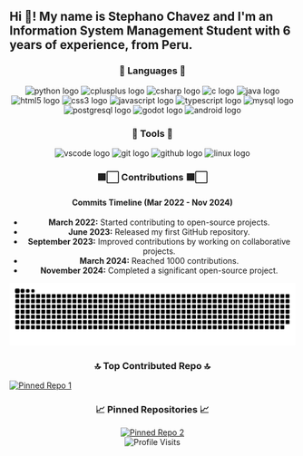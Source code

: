 <!DOCTYPE HTML>
<html lang="es">
<head>
    <meta charset="UTF-8">
    <meta name="viewport" content="width=device-width, initial-scale=1.0">
    <title>Perfil de Stephano Chavez</title>
    <link rel="stylesheet" href="styles.css">
</head>
<body>
    <h2 class="center">Hi 👋! My name is Stephano Chavez and I'm an Information System Management Student with 6 years of experience, from Peru.</h2>
    <h3 align="center">💬 Languages 💬</h3>
    <div align="center">
        <img src="https://cdn.jsdelivr.net/gh/devicons/devicon/icons/python/python-original.svg" height="30" alt="python logo" />
        <img src="https://cdn.jsdelivr.net/gh/devicons/devicon/icons/cplusplus/cplusplus-original.svg" height="30" alt="cplusplus logo" />
        <img src="https://cdn.jsdelivr.net/gh/devicons/devicon/icons/csharp/csharp-original.svg" height="30" alt="csharp logo" />
        <img src="https://cdn.jsdelivr.net/gh/devicons/devicon/icons/c/c-original.svg" height="30" alt="c logo" />
        <img src="https://cdn.jsdelivr.net/gh/devicons/devicon/icons/java/java-original.svg" height="30" alt="java logo" />
        <img src="https://cdn.jsdelivr.net/gh/devicons/devicon/icons/html5/html5-original.svg" height="30" alt="html5 logo" />
        <img src="https://cdn.jsdelivr.net/gh/devicons/devicon/icons/css3/css3-original.svg" height="30" alt="css3 logo" />
        <img src="https://cdn.jsdelivr.net/gh/devicons/devicon/icons/javascript/javascript-original.svg" height="30" alt="javascript logo" />
        <img src="https://cdn.jsdelivr.net/gh/devicons/devicon/icons/typescript/typescript-original.svg" height="30" alt="typescript logo" />
        <img src="https://cdn.jsdelivr.net/gh/devicons/devicon/icons/mysql/mysql-original.svg" height="30" alt="mysql logo" />
        <img src="https://cdn.jsdelivr.net/gh/devicons/devicon/icons/postgresql/postgresql-original.svg" height="30" alt="postgresql logo" />
        <img src="https://cdn.jsdelivr.net/gh/devicons/devicon/icons/godot/godot-original.svg" height="30" alt="godot logo" />
        <img src="https://cdn.jsdelivr.net/gh/devicons/devicon/icons/android/android-original.svg" height="30" alt="android logo" />
    </div>
    <h3 align="center">🔧 Tools 🔧</h3>
    <div align="center">
        <img src="https://cdn.jsdelivr.net/gh/devicons/devicon/icons/vscode/vscode-original.svg" height="40" alt="vscode logo" />
        <img src="https://cdn.jsdelivr.net/gh/devicons/devicon/icons/git/git-original.svg" height="40" alt="git logo" />
        <img src="https://cdn.jsdelivr.net/gh/devicons/devicon/icons/github/github-original.svg" height="40" alt="github logo" />
        <img src="https://cdn.jsdelivr.net/gh/devicons/devicon/icons/linux/linux-original.svg" height="40" alt="linux logo" />
    </div>
    <h3 align="center">🟩⬜ Contributions 🟩⬜</h3>
    <div align="center">
        <!-- Línea de tiempo de commits -->
        <div>
            <h4>Commits Timeline (Mar 2022 - Nov 2024)</h4>
            <ul>
                <li><strong>March 2022:</strong> Started contributing to open-source projects.</li>
                <li><strong>June 2023:</strong> Released my first GitHub repository.</li>
                <li><strong>September 2023:</strong> Improved contributions by working on collaborative projects.</li>
                <li><strong>March 2024:</strong> Reached 1000 contributions.</li>
                <li><strong>November 2024:</strong> Completed a significant open-source project.</li>
            </ul>
        </div>
        <img src="https://github.com/Platane/snk/raw/output/github-contribution-grid-snake.svg" alt="Gusano de Contribución" />
    </div>
    <h3 align="center">🔝 Top Contributed Repo 🔝</h3>
    <div class="center">
        <a href="https://github.com/Darkas-Overgold/Zegel_2024-2_Web_Development" target="_blank">
            <img src="https://github-readme-stats.vercel.app/api/pin/?username=Darkas-Overgold&repo=Zegel_2024-2_Web_Development&theme=dark" alt="Pinned Repo 1" />
        </a>
    </div>
    <h3 align="center">📈 Pinned Repositories 📈</h3>
    <div align="center">
        <a href="https://github.com/Darkas-Overgold/UPC_2022-1_Programming_I_TF" target="_blank">
            <img src="https://github-readme-stats.vercel.app/api/pin/?username=Darkas-Overgold&repo=UPC_2022-1_Programming_I_TF&theme=dark" alt="Pinned Repo 2" />
        </a>
    </div>
    <div align="center">
        <img src="https://visitcount.itsvg.in/api?id=Darkas-Overgold&icon=2&color=6" alt="Profile Visits" />
    </div>
</body>
</html>
